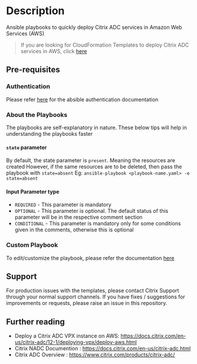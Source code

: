 
# Description

Ansible playbooks to quickly deploy Citrix ADC services in Amazon Web Services (AWS)

> If you are looking for CloudFormation Templates to deploy Citrix ADC services in AWS, click [here](https://github.com/citrix/netscaler-aws-cloudformation)

## Pre-requisites

### Authentication

Please refer [here](https://docs.ansible.com/ansible/latest/scenario_guides/guide_aws.html#authentication) for the absible authentication documentation

### About the Playbooks

The playbooks are self-explanatory in nature. These below tips will help in understanding the playbooks faster

#### `state` parameter

By default, the state parameter is `present`. Meaning the resources are created
However, if the same resources are to be deleted, then pass the playbook with `state=absent`
Eg: `ansible-playbook <playbook-name.yaml> -e state=absent`

#### Input Parameter type

- `REQUIRED` - This parameter is mandatory
- `OPTIONAL` - This parameter is optional. The default status of this parameter will be in the respective comment section
- `CONDITIONAL` - This parameter is mandatory only for some conditions given in the comments, otherwise this is optional

### Custom Playbook

To edit/customize the playbook, please refer the documentation [here](https://docs.ansible.com/ansible/latest/modules/cloudformation_module.html)

## Support
For production issues with the templates, please contact Citrix Support through your normal support channels. If you have fixes / suggestions for improvements or requests, please raise an issue in this repository. 

## Further reading
- Deploy a Citrix ADC VPX instance on AWS: https://docs.citrix.com/en-us/citrix-adc/12-1/deploying-vpx/deploy-aws.html
- Citrix NADC Documention : https://docs.citrix.com/en-us/citrix-adc.html
- Citrix ADC Overview : https://www.citrix.com/products/citrix-adc/
